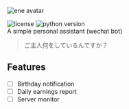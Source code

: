 ![ene avatar](http://i.imgur.com/cuM8cFO.jpg) 

![license](https://img.shields.io/github/license/mashape/apistatus.svg)  ![python version](https://img.shields.io/badge/python-3.6-blue.svg)  
A simple personal assistant (wechat bot)  

> ご主人何をしているんですか？

## Features
- [ ] Birthday notification
- [ ] Daily earnings report
- [ ] Server monitor
